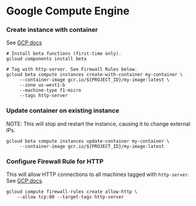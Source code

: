 # Google Compute Engine

### Create instance with container
See [GCP docs](https://cloud.google.com/compute/docs/containers/deploying-containers)

```
# Install beta functions (first-time only).
gcloud components install beta

# Tag with http-server. See Firewall Rules below.
gcloud beta compute instances create-with-container my-container \
     --container-image gcr.io/${PROJECT_ID}/my-image:latest \
     --zone us-west1-b
     --machine-type f1-micro
     --tags http-server
```

### Update container on existing instance

NOTE: This will stop and restart the instance, causing it to change external IPs.

```
gcloud beta compute instances update-container my-container \
     --container-image gcr.io/${PROJECT_ID}/my-image:latest
```

### Configure Firewall Rule for HTTP
This will allow HTTP connections to all machines tagged with `http-server`.
See [GCP docs](https://cloud.google.com/compute/docs/containers/configuring-options-to-run-containers#publishing_container_ports).
```
gcloud compute firewall-rules create allow-http \
    --allow tcp:80 --target-tags http-server
```
